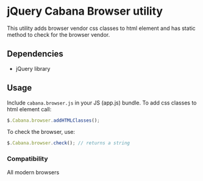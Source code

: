 # jQuery Cabana Browser utility

This utility adds browser vendor css classes to html element and has static method to check for the browser vendor.

## Dependencies
* jQuery library

## Usage
Include `cabana.browser.js` in your JS (app.js) bundle.
To add css classes to html element call:
```js
$.Cabana.browser.addHTMLClasses();
```
To check the browser, use:
```js
$.Cabana.browser.check(); // returns a string
```

### Compatibility
All modern browsers
